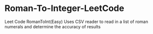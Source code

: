 # Roman-To-Integer-LeetCode
Leet Code RomanToInt(Easy)
Uses CSV reader to read in a list of roman numerals and determine the accuracy of results 
